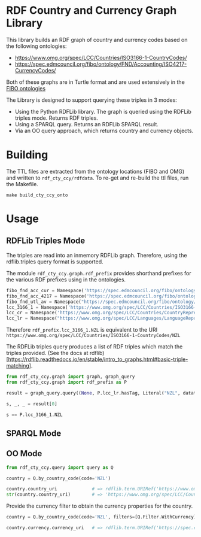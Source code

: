 # RDF Country and Currency Graph Library

This library builds an RDF graph of country and currency codes based on the following ontologies:

+ https://www.omg.org/spec/LCC/Countries/ISO3166-1-CountryCodes/
+ https://spec.edmcouncil.org/fibo/ontology/FND/Accounting/ISO4217-CurrencyCodes/

Both of these graphs are in Turtle format and are used extensively in the [FIBO ontologies](https://github.com/edmcouncil/fibo)

The Library is designed to support querying these triples in 3 modes:

+ Using the Python RDFLib library.  The graph is queried using the RDFLib triples mode.  Returns RDF triples.
+ Using a SPARQL query.  Returns an RDFLib SPARQL result.
+ Via an OO query approach, which returns country and currency objects.

# Building

The TTL files are extracted from the ontology locations (FIBO and OMG) and written to `rdf_cty_ccy/rdfdata`.  To re-get and re-build the ttl files, run the Makefile.

```shell
make build_cty_ccy_onto
```


# Usage

## RDFLib Triples Mode

The triples are read into an inmemory RDFLib graph.  Therefore, using the rdflib.triples query format is supported.

The module `rdf_cty_ccy.graph.rdf_prefix` provides shorthand prefixes for the various RDF prefixes using in the ontologies.

```python
fibo_fnd_acc_cur = Namespace('https://spec.edmcouncil.org/fibo/ontology/FND/Accounting/CurrencyAmount/')
fibo_fnd_acc_4217 = Namespace('https://spec.edmcouncil.org/fibo/ontology/FND/Accounting/ISO4217-CurrencyCodes/')
fibo_fnd_utl_av = Namespace("https://spec.edmcouncil.org/fibo/ontology/FND/Utilities/AnnotationVocabulary/")
lcc_3166_1 = Namespace('https://www.omg.org/spec/LCC/Countries/ISO3166-1-CountryCodes/')
lcc_cr = Namespace('https://www.omg.org/spec/LCC/Countries/CountryRepresentation/')
lcc_lr = Namespace("https://www.omg.org/spec/LCC/Languages/LanguageRepresentation/")
```

Therefore `rdf_prefix.lcc_3166_1.NZL` is equivalent to the URI `https://www.omg.org/spec/LCC/Countries/ISO3166-1-CountryCodes/NZL`

The RDFLib triples query produces a list of RDF triples which match the triples provided.  (See the docs at rdflib)[https://rdflib.readthedocs.io/en/stable/intro_to_graphs.html#basic-triple-matching].

```python
from rdf_cty_ccy.graph import graph, graph_query
from rdf_cty_ccy.graph import rdf_prefix as P

result = graph_query.query((None, P.lcc_lr.hasTag, Literal("NZL", datatype=XSD.string)))

s, _, _ = result[0]

s == P.lcc_3166_1.NZL
```


## SPARQL Mode

## OO Mode

```python
from rdf_cty_ccy.query import query as Q

country = Q.by_country_code(code='NZL')

country.country_uri             # => rdflib.term.URIRef('https://www.omg.org/spec/LCC/Countries/ISO3166-1-CountryCodes/NZL')
str(country.country_uri)        # => 'https://www.omg.org/spec/LCC/Countries/ISO3166-1-CountryCodes/NZL'
```

Provide the currency filter to obtain the currency properties for the country.

```python
country = Q.by_country_code(code='NZL', filters=[Q.Filter.WithCurrency])

country.currency.currency_uri   # => rdflib.term.URIRef('https://spec.edmcouncil.org/fibo/ontology/FND/Accounting/ISO4217-CurrencyCodes/NZD')

```

